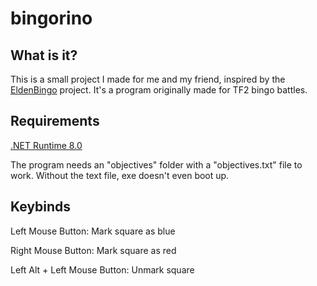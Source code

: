 # bingorino

## What is it?
This is a small project I made for me and my friend, inspired by the [EldenBingo](https://github.com/awsker/EldenBingo) project. It's a program originally made for TF2 bingo battles.

## Requirements
[.NET Runtime 8.0](https://dotnet.microsoft.com/en-us/download/dotnet/8.0)

The program needs an "objectives" folder with a "objectives.txt" file to work. Without the text file, exe doesn't even boot up.

## Keybinds
Left Mouse Button: Mark square as blue

Right Mouse Button: Mark square as red

Left Alt + Left Mouse Button: Unmark square
